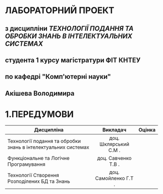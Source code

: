 # **ЛАБОРАТОРНИЙ ПРОЕКТ**
## з дисципліни *ТЕХНОЛОГІЇ ПОДАННЯ ТА ОБРОБКИ ЗНАНЬ В ІНТЕЛЕКТУАЛЬНИХ СИСТЕМАХ*
## студента 1 курсу магістратури ФІТ КНТЕУ
## по кафедрі "Комп'ютерні науки"
## **Акішева Володимира** 

# 1.ПЕРЕДУМОВИ
| **Дисципліна**                                                 |      **Викладач**     | **Оцінка** |
|----------------------------------------------------------------|:---------------------:|------------|
| Технології подання та обробки знань в інтелектуальних системах | доц. Шклярський С.М . |            |
| Функціональне та Логічне Програмування                         | доц. Савченко Т.В .   |            |
| Технології Створення Розподілених БД та Знань                  | доц. Самойленко Г.Т . |            |
